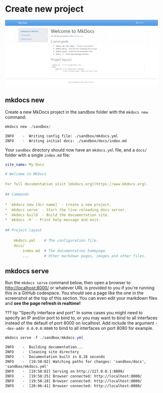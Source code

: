 # Create new project

![Screenshot of new mkdocs project hierarchy](../assets/images/mkdocs-starter-site.png)

## mkdocs new

Create a new MkDocs project in the sandbox folder with the `mkdocs new` command:

``` powershell title="Command"
mkdocs new ./sandbox/
```

<div class="result" markdown>

``` text
INFO    -  Writing config file: ./sandbox/mkdocs.yml
INFO    -  Writing initial docs: ./sandbox/docs/index.md
```

Your `sandbox` directory should now have an `mkdocs.yml` file, and a `docs/`
folder with a single `index.md` file:

``` yaml title="mkdocs.yml"
site_name: My Docs
```

``` yaml title="docs/index.md"
# Welcome to MkDocs

For full documentation visit [mkdocs.org](https://www.mkdocs.org).

## Commands

* `mkdocs new [dir-name]` - Create a new project.
* `mkdocs serve` - Start the live-reloading docs server.
* `mkdocs build` - Build the documentation site.
* `mkdocs -h` - Print help message and exit.

## Project layout

    mkdocs.yml    # The configuration file.
    docs/
        index.md  # The documentation homepage.
        ...       # Other markdown pages, images and other files.

```

</div>

## mkdocs serve

Run the `mkdocs serve` command below, then open a browser to [http://localhost:8000/](http://localhost:8000/)
or whatever URL is provided to you if you're running this in a GitHub codespace. You should see a page like the
one in the screenshot at the top of this section. You can even edit your markdown files and __see the page refresh
in realtime!__

??? tip "Specify interface and port"
    In some cases you might need to specify an IP and/or port to bind to, or you may want to bind to all interfaces
    instead of the default of port 8000 on localhost. Add include the argument `--dev-addr 0.0.0.0:8080` to bind to all
    interfaces on port 8080 for example.

``` powershell title="Command"
mkdocs serve -f ./sandbox/mkdocs.yml
```

<div class="result" markdown>

``` text title="Output"
INFO    -  Building documentation...
INFO    -  Cleaning site directory
INFO    -  Documentation built in 0.28 seconds
INFO    -  [19:58:02] Watching paths for changes: 'sandbox/docs', 'sandbox/mkdocs.yml'
INFO    -  [19:58:02] Serving on http://127.0.0.1:8000/
INFO    -  [19:58:25] Browser connected: http://localhost:8000/
INFO    -  [19:58:28] Browser connected: http://localhost:8000/
INFO    -  [20:06:41] Browser connected: http://localhost:8000/
```

</div>
